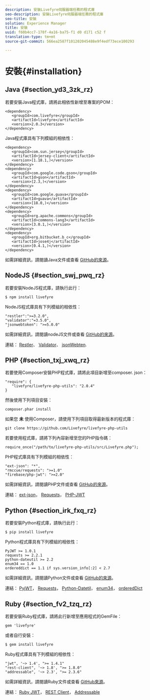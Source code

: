 ```yaml
---
description: 安裝Livefyre伺服器端任務的程式庫
seo-description: 安裝Livefyre伺服器端任務的程式庫
seo-title: 安裝
solution: Experience Manager
title: 安裝
uuid: f60b4cc7-178f-4a16-ba75-f1 d0 d171 c52 f
translation-type: tm+mt
source-git-commit: 566ea2587f101202045488e9f4edf73ece100293

---
```



# 安裝{#installation}


## Java {#section_yd3_3zk_rz}

若要安裝Java程式庫，請將此相依性新增至專案的POM：

```
<dependency> 
   <groupId>com.livefyre</groupId> 
   <artifactId>livefyre</artifactId> 
   <version>2.0.3</version> 
</dependency>
```

Java程式庫具有下列模組的相依性：

```
<dependency> 
   <groupId>com.sun.jersey</groupId> 
   <artifactId>jersey-client</artifactId> 
   <version>[1.18.1,)</version> 
</dependency> 
<dependency> 
   <groupId>com.google.code.gson</groupId> 
   <artifactId>gson</artifactId> 
   <version>[2.3,)</version> 
</dependency> 
<dependency> 
   <groupId>com.google.guava</groupId> 
   <artifactId>guava</artifactId> 
   <version>[18.0,)</version> 
</dependency> 
<dependency> 
   <groupId>org.apache.commons</groupId> 
   <artifactId>commons-lang3</artifactId> 
   <version>[3.0.1,)</version> 
</dependency> 
<dependency> 
   <groupId>org.bitbucket.b_c</groupId> 
   <artifactId>jose4j</artifactId> 
   <version>[0.4.1,)</version> 
</dependency> 
```

如需詳細資訊，請閱讀Java文件或查看 [GitHub的來源](https://github.com/Livefyre/livefyre-java-utils)。

## NodeJS {#section_swj_pwq_rz}

若要安裝NodeJS程式庫，請執行此行：

`$ npm install livefyre`

NodeJS程式庫具有下列模組的相依性：

```
"restler":">=3.2.0", 
"validator":"=3.5.0", 
"jsonwebtoken": ">=5.0.0" 
```

如需詳細資訊，請閱讀nodeJS文件或查看 [GitHub的來源](https://github.com/Livefyre/livefyre-nodejs-utils)。

連結： [Restler](https://github.com/danwrong/restler)、 [Validator](https://www.npmjs.org/package/validator)、 [jsonWebten](https://github.com/auth0/node-jsonwebtoken).

## PHP {#section_txj_xwq_rz}

若要使用Composer安裝PHP程式庫，請將此項目新增至composer. json：

```
"require": { 
   "livefyre/livefyre-php-utils": "2.0.4" 
}
```

然後使用下列項目安裝：

```
composer.phar install 
```

如果您 **未** 使用Composer，請使用下列項目取得最新版本的程式庫：

```
git clone https://github.com/Livefyre/livefyre-php-utils 
```

若要使用程式庫，請將下列內容新增至您的PHP指令碼：

```
require_once("/path/to/livefyre-php-utils/src/Livefyre.php"); 
```

PHP程式庫具有下列模組的相依性：

```
"ext-json": "*", 
"rmccue/requests": ">=1.0" 
"firebase/php-jwt": ">=2.0" 
```

如需詳細資訊，請閱讀PHP文件或查看 [GitHub的來源](https://github.com/Livefyre/livefyre-php-utils)。

連結： [ext-json](https://php.net/manual/en/book.json.php)， [Requests](https://github.com/rmccue/Requests/)， [PHP-JWT](https://github.com/firebase/php-jwt/tree/v2.0.0)

## Python {#section_irk_fxq_rz}

若要安裝Python程式庫，請執行此行：

`$ pip install livefyre`

Python程式庫具有下列模組的相依性：

```
PyJWT >= 1.0.1  
requests >= 2.2.1  
python-dateutil >= 2.2  
enum34 == 1.0  
ordereddict == 1.1 if sys.version_info[:2] < 2.7 
```

如需詳細資訊，請閱讀Python文件或查看 [GitHub的來源](https://github.com/Livefyre/livefyre-python-utils)。

連結： [PyjWT](https://github.com/progrium/pyjwt)， [Requests](https://github.com/kennethreitz/requests)， [Python-Datetil](https://pypi.python.org/pypi/python-dateutil)， [enum34](https://pypi.python.org/pypi/enum34)， [orderedDict](https://pypi.python.org/pypi/ordereddict)

## Ruby {#section_fv2_tzq_rz}

若要安裝Ruby程式庫，請將此行新增至應用程式的GemFile：

```
gem 'livefyre' 
```

或者自行安裝：

`$ gem install livefyre`

Ruby程式庫具有下列模組的相依性：

```
"jwt", '~> 1.4', ">= 1.4.1"  
"rest-client", '~> 1.8', ">= 1.8.0"  
"addressable", '~> 2.3', ">= 2.3.6" 
```

如需詳細資訊，請閱讀Ruby文件或查看 [GitHub來源](https://github.com/Livefyre/livefyre-ruby-utils)。

連結： [Ruby JWT](https://github.com/firebase/php-jwt/tree/v2.0.0)， [REST Client](https://github.com/rest-client/rest-client/)， [Addressable](https://github.com/sporkmonger/addressable)
